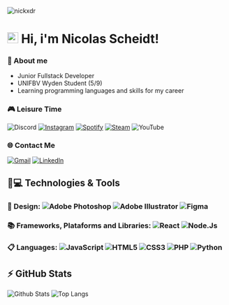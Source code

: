 <p align="left"><img src="https://komarev.com/ghpvc/?username=nickxdr" alt="nickxdr" /></p>

# <img src="https://media.giphy.com/media/hvRJCLFzcasrR4ia7z/giphy.gif" width="25px"> Hi, i'm Nicolas Scheidt!
### 📑 About me
- Junior Fullstack Developer
- UNIFBV Wyden Student (5/9)
- Learning programming languages and skills for my career
### 🎮 Leisure Time
![Discord](https://img.shields.io/badge/Discord-%235865F2.svg?style=for-the-badge&logo=discord&logoColor=white) [![Instagram](https://img.shields.io/badge/Instagram-%23E4405F.svg?style=for-the-badge&logo=Instagram&logoColor=white)](https://www.instagram.com/nicolas_scheidt_/) [![Spotify](https://img.shields.io/badge/Spotify-1ED760?style=for-the-badge&logo=spotify&logoColor=white)](https://open.spotify.com/user/223os5mrcz6kl636msfysobxa?si=662466807b504463) [![Steam](https://img.shields.io/badge/steam-%23000000.svg?style=for-the-badge&logo=steam&logoColor=white)](https://steamcommunity.com/profiles/76561198981654964/) ![YouTube](https://img.shields.io/badge/YouTube-%23FF0000.svg?style=for-the-badge&logo=YouTube&logoColor=white)

### 🌐 Contact Me
[![Gmail](https://img.shields.io/badge/Gmail-D14836?style=for-the-badge&logo=gmail&logoColor=white)](mailto:nickscheidt2004@gmail.com)
[![LinkedIn](https://img.shields.io/badge/linkedin-%230077B5.svg?style=for-the-badge&logo=linkedin&logoColor=white)](https://www.linkedin.com/in/nicolas-scheidt-000b57232/)

## 🚀💻 Technologies & Tools

### 🎨 Design: ![Adobe Photoshop](https://img.shields.io/badge/adobe%20photoshop-31A8FF.svg?style=for-the-badge&logo=adobe%20photoshop&logoColor=white) ![Adobe Illustrator](https://img.shields.io/badge/adobe%20illustrator-%23FF9A00.svg?style=for-the-badge&logo=adobe%20illustrator&logoColor=white) ![Figma](https://img.shields.io/badge/figma-%23F24E1E.svg?style=for-the-badge&logo=figma&logoColor=white)

### 📚 Frameworks, Plataforms and Libraries: ![React](https://img.shields.io/badge/react-%2320232a.svg?style=for-the-badge&logo=react&logoColor=%2361DAFB) ![Node.Js](https://img.shields.io/badge/node.js-%5FA04E.svg?style=for-the-badge&logo=nodedotjs&logoColor=white)

### 📋 Languages: ![JavaScript](https://img.shields.io/badge/javascript-%23323330.svg?style=for-the-badge&logo=javascript&logoColor=%23F7DF1E) ![HTML5](https://img.shields.io/badge/html5-%23E34F26.svg?style=for-the-badge&logo=html5&logoColor=white) ![CSS3](https://img.shields.io/badge/css3-%231572B6.svg?style=for-the-badge&logo=css3&logoColor=white) ![PHP](https://img.shields.io/badge/php-gray?style=for-the-badge&logo=php&logoColor=%777BB4) ![Python](https://img.shields.io/badge/python-3670A0?style=for-the-badge&logo=python&logoColor=ffdd54)

## ⚡ GitHub Stats

![Github Stats](https://github-readme-stats.vercel.app/api?username=nickxdr&show_icons=true&count_private=true&show_icons=true&include_all_commits=true)
![Top Langs](https://github-readme-stats.vercel.app/api/top-langs/?username=nickxdr&hide=TeX&layout=compact)
